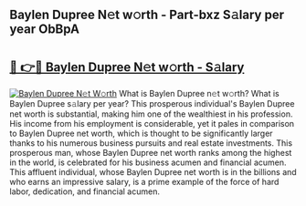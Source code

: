 ## Baylen Dupree N𝚎t w𝚘rth - Part-bxz S𝚊lary per year ObBpA

# <h2><a href="http://gc3vew.nevu.top/?p=Baylen+Dupree">🔗 👉🔴 Baylen Dupree N𝚎t w𝚘rth - S𝚊lary</a></h2>

[![Baylen Dupree N𝚎t W𝚘rth](https://i.imgur.com/Oavwk0R.jpeg)](http://gc3vew.nevu.top/?p=Baylen+Dupree)
What is Baylen Dupree n𝚎t w𝚘rth? What is Baylen Dupree s𝚊lary per year?
This prosperous individual's Baylen Dupree net worth is substantial, making him one of the wealthiest in his profession. His income from his employment is considerable, yet it pales in comparison to Baylen Dupree net worth, which is thought to be significantly larger thanks to his numerous business pursuits and real estate investments. This prosperous man, whose Baylen Dupree net worth ranks among the highest in the world, is celebrated for his business acumen and financial acumen. This affluent individual, whose Baylen Dupree net worth is in the billions and who earns an impressive salary, is a prime example of the force of hard labor, dedication, and financial acumen.
